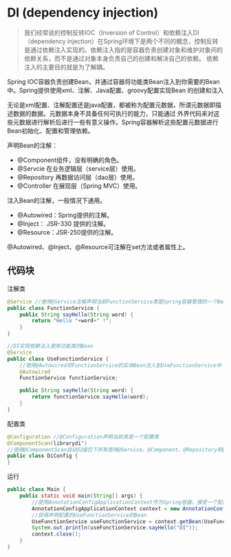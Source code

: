 # DI (dependency injection)
>我们经常说的控制反转IOC（Inversion of Control）和依赖注入DI（dependency injection）在Spring环境下是两个不同的概念，控制反转
是通过依赖注入实现的。依赖注入指的是容器负责创建对象和维护对象间的依赖关系，而不是通过对象本身负责自己的创建和解决自己的依赖。
依赖注入的主要目的就是为了解耦。

Spring IOC容器负责创建Bean，并通过容器将功能类Bean注入到你需要的Bean中。Spring提供使用xml、注解、Java配置、groovy配置实现Bean
的创建和注入

无论是xml配置、注解配置还是java配置，都被称为配置元数据，所谓元数据即描述数据的数据。元数据本身不具备任何可执行的能力，只能通过
外界代码来对这些元数据进行解析后进行一些有意义操作。Spring容器解析这些配置元数据进行Bean初始化、配置和管理依赖。

声明Bean的注解：
- @Component组件，没有明确的角色。
- @Servcie 在业务逻辑层（service层）使用。
- @Repository 再数据访问层（dao层）使用。
- @Controller 在展现层（Spring MVC）使用。

注入Bean的注解，一般情况下通用。
- @Autowired：Spring提供的注解。
- @Inject： JSR-330 提供的注解。
- @Resource：JSR-250提供的注解。

@Autowired、@Inject、@Resource可注解在set方法或者属性上。

## 代码块
注解类
```java
@Service //使用@Service注解声明当前FunctionService类是Spring容器管理的一个Bean
public class FunctionService {
    public String sayHello(String word) {
        return "Hello "+word+" !";
    }
}

```
```java
//DI实现依赖注入使用功能类的Bean
@Service
public class UseFunctionService {
    //使用@Autowired将FunctionService的实体Bean注入到UseFunctionService中
    @Autowired
    FunctionService functionService;

    public String sayHello(String word) {
        return functionService.sayHello(word);
    }
}
```
配置类
```java
@Configuration //@Configuration声明当前类是一个配置类
@ComponentScan(librarydi")
//使用@ComponentScan自动扫描包下所有使用@Service、@Component、@Repository和@Controller的类，并注册为Bean
public class DiConfig {
}
```
运行
```java
public class Main {
    public static void main(String[] args) {
        //使用AnnotationConfigApplicationContext作为Spring容器，接受一个配置类作为参数
        AnnotationConfigApplicationContext context = new AnnotationConfigApplicationContext(DiConfig.class);
        //获得声明配置的UseFunctionService的Bean
        UseFunctionService useFunctionService = context.getBean(UseFunctionService.class);
        System.out.println(useFunctionService.sayHello("DI"));
        context.close();
    }
}
```